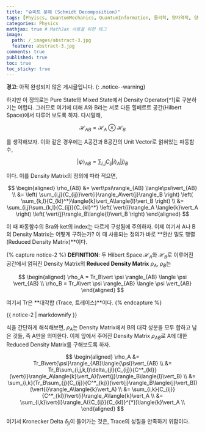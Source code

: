 ```yaml
---
title: "슈미트 분해 (Schmidt Decomposition)"
tags: [Phyiscs, QuantumMechanics, QuantumInformation, 물리학, 양자역학, 양자정보] # 태그 입력
categories: Physics
mathjax: true # MathJax 사용을 위한 태그
image:
  path: /_images/abstract-3.jpg
  feature: abstract-3.jpg
comments: true
published: true
toc: true
toc_sticky: true
---
```

**경고**: 아직 완성되지 않은 게시글입니다.
{: .notice--warning}

하지만 이 정의로는 Pure State와 Mixed State에서 Density Operator[^1]로 구분하기는 어렵다. 그러므로 여기에 더해 A와 B라는 서로 다른 힐베르트 공간(Hilbert Space)에서 다루어 보도록 하자. 다시말해,

$$
\mathcal{H}_{AB} = \mathcal{H}_A\otimes\mathcal{H}_B
$$

를 생각해보자. 이와 같은 경우에는 A공간과 B공간의 Unit Vector로 얽혀있는 파동함수,

$$
\vert\psi\rangle_{AB} = \sum_{i,j}{C_{ij}}\vert{i}\rangle_A\vert{j}\rangle_B
$$

이다. 이를 Density Matrix의 정의에 따라 적으면,

$$
\begin{aligned}
\rho_{AB} &= \vert\psi\rangle_{AB} \langle\psi\vert_{AB} \\
&= \left( \sum_{i,j}{C_{ij}}\vert{i}\rangle_A\vert{j}\rangle_B \right) \left( \sum_{k,l}{C_{kl}^*}\langle{k}\vert_A\langle{l}\vert_B \right) \\
&= \sum_{i,j}\sum_{k,l}{C_{ij}}{C_{kl}^*} \left( \vert{i}\rangle_A \langle{k}\vert_A \right) \left( \vert{j}\rangle_B\langle{l}\vert_B \right)
\end{aligned}
$$

이 때 파동함수의 Bra와 ket의 index는 다르게 구성됨에 주의하자. 이제 여기서 A나 B의 Density Matrix는 어떻게 구하는가? 이 때 사용되는
정의가 바로 **환산 밀도 행렬 (Reduced Density Matrix)**이다.

{% capture notice-2 %}
**DEFINITION**: 두 Hilbert Space $\mathcal{H}_A$와 $\mathcal{H}_B$로 이루어진 공간에서 얽혀진 Density Matrix의 
**Reduced Density Matrix** $\rho_A$, $\rho_B$는 

$$
\begin{aligned}
\rho_A = Tr_B\vert \psi \rangle_{AB} \langle \psi \vert_{AB} \\
\rho_B = Tr_A\vert \psi \rangle_{AB} \langle \psi \vert_{AB}
\end{aligned}
$$

여기서 Tr은 **대각합 (Trace, 트레이스)**이다.
{% endcapture %}
<div class="notice--info">{{ notice-2 | markdownify }}</div>

식을 간단하게 해석해보면, $\rho_A$는 Density Matrix에서 B의 대각 성분을 모두 합하고 남은 것들, 즉 A만을 의미한다. 이제 앞에서 주어진 Density Matrix $\rho_{AB}$로 A에 대한 Reduced Density Matrix를 구해보도록 하자.

$$
\begin{aligned}
\rho_A &= Tr_B\vert{\psi}\rangle_{AB}\langle{\psi}\vert_{AB} \\
&= Tr_B\sum_{i,j,k,l}\delta_{jl}{C_{ij}}{C^*_{kl}}(\vert{i}\rangle_A\langle{k}\vert_A)(\vert{j}\rangle_B\langle{l}\vert_B) \\
    &= \sum_{i,k}(Tr_B\sum_{j}{C_{ij}}{C^*_{kj}}(\vert{j}\rangle_B\langle{j}\vert_B))(\vert{i}\rangle_A\langle{k}\vert_A) \\
    &= \sum_{i,k}{C_{ij}}{C^*_{kl}}\vert{i}\rangle_A\langle{k}\vert_A \\
    &= \sum_{i,k}\vert{i}\rangle_A({C_{ij}}{C_{kl}}^{*})\langle{k}\vert_A \\
\end{aligned}
$$

여기서 Kronecker Delta $\delta_{jl}$이 들어가는 것은, Trace의 성질을 만족하기 위함이다. 
